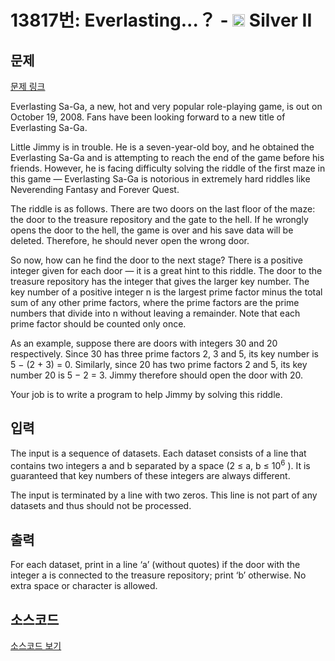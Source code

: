 # 13817번: Everlasting...？ - <img src="https://static.solved.ac/tier_small/9.svg" style="height:20px" /> Silver II

<!-- performance -->

<!-- 문제 제출 후 깃허브에 푸시를 했을 때 제출한 코드의 성능이 입력될 공간입니다.-->

<!-- end -->

## 문제

[문제 링크](https://boj.kr/13817)


<p>Everlasting Sa-Ga, a new, hot and very popular role-playing game, is out on October 19, 2008. Fans have been looking forward to a new title of Everlasting Sa-Ga.</p>

<p>Little Jimmy is in trouble. He is a seven-year-old boy, and he obtained the Everlasting Sa-Ga and is attempting to reach the end of the game before his friends. However, he is facing difficulty solving the riddle of the first maze in this game — Everlasting Sa-Ga is notorious in extremely hard riddles like Neverending Fantasy and Forever Quest.</p>

<p>The riddle is as follows. There are two doors on the last floor of the maze: the door to the treasure repository and the gate to the hell. If he wrongly opens the door to the hell, the game is over and his save data will be deleted. Therefore, he should never open the wrong door.</p>

<p>So now, how can he find the door to the next stage? There is a positive integer given for each door — it is a great hint to this riddle. The door to the treasure repository has the integer that gives the larger key number. The key number of a positive integer n is the largest prime factor minus the total sum of any other prime factors, where the prime factors are the prime numbers that divide into n without leaving a remainder. Note that each prime factor should be counted only once.</p>

<p>As an example, suppose there are doors with integers 30 and 20 respectively. Since 30 has three prime factors 2, 3 and 5, its key number is 5 − (2 + 3) = 0. Similarly, since 20 has two prime factors 2 and 5, its key number 20 is 5 − 2 = 3. Jimmy therefore should open the door with 20.</p>

<p>Your job is to write a program to help Jimmy by solving this riddle.</p>



## 입력


<p>The input is a sequence of datasets. Each dataset consists of a line that contains two integers a and b separated by a space (2 ≤ a, b ≤ 10<sup>6</sup> ). It is guaranteed that key numbers of these integers are always different.</p>

<p>The input is terminated by a line with two zeros. This line is not part of any datasets and thus should not be processed.</p>



## 출력


<p>For each dataset, print in a line ‘a’ (without quotes) if the door with the integer a is connected to the treasure repository; print ‘b’ otherwise. No extra space or character is allowed.</p>



## 소스코드

[소스코드 보기](Everlasting...？.cpp)
